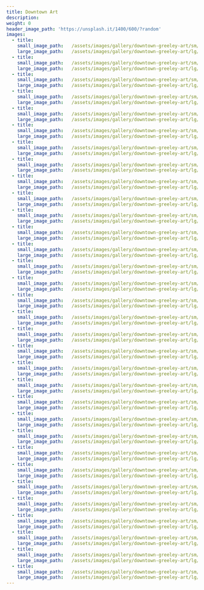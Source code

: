 ```yaml
---
title: Downtown Art
description:
weight: 0
header_image_path: 'https://unsplash.it/1400/600/?random'
images:
  - title:
    small_image_path:	/assets/images/gallery/downtown-greeley-art/sm/downtown-greeley-art-1.jpg
    large_image_path:	/assets/images/gallery/downtown-greeley-art/lg/downtown-greeley-art-1.jpg
  - title:
    small_image_path:	/assets/images/gallery/downtown-greeley-art/sm/downtown-greeley-art-2.jpg
    large_image_path:	/assets/images/gallery/downtown-greeley-art/lg/downtown-greeley-art-2.jpg
  - title:
    small_image_path:	/assets/images/gallery/downtown-greeley-art/sm/downtown-greeley-art-3.jpg
    large_image_path:	/assets/images/gallery/downtown-greeley-art/lg/downtown-greeley-art-3.jpg
  - title:
    small_image_path:	/assets/images/gallery/downtown-greeley-art/sm/downtown-greeley-art-4.jpg
    large_image_path:	/assets/images/gallery/downtown-greeley-art/lg/downtown-greeley-art4.jpg
  - title:
    small_image_path:	/assets/images/gallery/downtown-greeley-art/sm/downtown-greeley-art-5.jpg
    large_image_path:	/assets/images/gallery/downtown-greeley-art/lg/downtown-greeley-art-5.jpg
  - title:
    small_image_path:	/assets/images/gallery/downtown-greeley-art/sm/downtown-greeley-art-6.jpg
    large_image_path:	/assets/images/gallery/downtown-greeley-art/lg/downtown-greeley-art-6.jpg
  - title:
    small_image_path:	/assets/images/gallery/downtown-greeley-art/sm/downtown-greeley-art-7.jpg
    large_image_path:	/assets/images/gallery/downtown-greeley-art/lg/downtown-greeley-art-7.jpg
  - title:
    small_image_path:	/assets/images/gallery/downtown-greeley-art/sm/downtown-greeley-art-8.jpg
    large_image_path:	/assets/images/gallery/downtown-greeley-art/lg/downtown-greeley-art-8.jpg
  - title:
    small_image_path:	/assets/images/gallery/downtown-greeley-art/sm/downtown-greeley-art-9.jpg
    large_image_path:	/assets/images/gallery/downtown-greeley-art/lg/downtown-greeley-art-9.jpg
  - title:
    small_image_path:	/assets/images/gallery/downtown-greeley-art/sm/downtown-greeley-art-10.jpg
    large_image_path:	/assets/images/gallery/downtown-greeley-art/lg/downtown-greeley-art-10.jpg
  - title:
    small_image_path:	/assets/images/gallery/downtown-greeley-art/sm/downtown-greeley-art-11.jpg
    large_image_path:	/assets/images/gallery/downtown-greeley-art/lg/downtown-greeley-art-11.jpg
  - title:
    small_image_path:	/assets/images/gallery/downtown-greeley-art/sm/downtown-greeley-art-12.jpg
    large_image_path:	/assets/images/gallery/downtown-greeley-art/lg/downtown-greeley-art-12.jpg
  - title:
    small_image_path:	/assets/images/gallery/downtown-greeley-art/sm/downtown-greeley-art-13.jpg
    large_image_path:	/assets/images/gallery/downtown-greeley-art/lg/downtown-greeley-art-13.jpg
  - title:
    small_image_path:	/assets/images/gallery/downtown-greeley-art/sm/downtown-greeley-art-14.jpg
    large_image_path:	/assets/images/gallery/downtown-greeley-art/lg/downtown-greeley-art-14.jpg
  - title:
    small_image_path:	/assets/images/gallery/downtown-greeley-art/sm/downtown-greeley-art-15.jpg
    large_image_path:	/assets/images/gallery/downtown-greeley-art/lg/downtown-greeley-art-15.jpg
  - title:
    small_image_path:	/assets/images/gallery/downtown-greeley-art/sm/downtown-greeley-art-16.jpg
    large_image_path:	/assets/images/gallery/downtown-greeley-art/lg/downtown-greeley-art-16.jpg
  - title:
    small_image_path:	/assets/images/gallery/downtown-greeley-art/sm/downtown-greeley-art-17.jpg
    large_image_path:	/assets/images/gallery/downtown-greeley-art/lg/downtown-greeley-art-17.jpg
  - title:
    small_image_path:	/assets/images/gallery/downtown-greeley-art/sm/downtown-greeley-art-18.jpg
    large_image_path:	/assets/images/gallery/downtown-greeley-art/lg/downtown-greeley-art-18.jpg
  - title:
    small_image_path:	/assets/images/gallery/downtown-greeley-art/sm/downtown-greeley-art-19.jpg
    large_image_path:	/assets/images/gallery/downtown-greeley-art/lg/downtown-greeley-art-19.jpg
  - title:
    small_image_path:	/assets/images/gallery/downtown-greeley-art/sm/downtown-greeley-art-20.jpg
    large_image_path:	/assets/images/gallery/downtown-greeley-art/lg/downtown-greeley-art-20.jpg
  - title:
    small_image_path:	/assets/images/gallery/downtown-greeley-art/sm/downtown-greeley-art-21.jpg
    large_image_path:	/assets/images/gallery/downtown-greeley-art/lg/downtown-greeley-art-21.jpg
  - title:
    small_image_path:	/assets/images/gallery/downtown-greeley-art/sm/downtown-greeley-art-22.jpg
    large_image_path:	/assets/images/gallery/downtown-greeley-art/lg/downtown-greeley-art-22.jpg
  - title:
    small_image_path:	/assets/images/gallery/downtown-greeley-art/sm/downtown-greeley-art-23.jpg
    large_image_path:	/assets/images/gallery/downtown-greeley-art/lg/downtown-greeley-art-23.jpg
  - title:
    small_image_path:	/assets/images/gallery/downtown-greeley-art/sm/downtown-greeley-art-24.jpg
    large_image_path:	/assets/images/gallery/downtown-greeley-art/lg/downtown-greeley-art-24.jpg
  - title:
    small_image_path:	/assets/images/gallery/downtown-greeley-art/sm/downtown-greeley-art-25.jpg
    large_image_path:	/assets/images/gallery/downtown-greeley-art/lg/downtown-greeley-art-25.jpg
  - title:
    small_image_path:	/assets/images/gallery/downtown-greeley-art/sm/downtown-greeley-art-26.jpg
    large_image_path:	/assets/images/gallery/downtown-greeley-art/lg/downtown-greeley-art-26.jpg
  - title:
    small_image_path:	/assets/images/gallery/downtown-greeley-art/sm/downtown-greeley-art-27.jpg
    large_image_path:	/assets/images/gallery/downtown-greeley-art/lg/downtown-greeley-art-27.jpg
  - title:
    small_image_path:	/assets/images/gallery/downtown-greeley-art/sm/downtown-greeley-art-28.jpg
    large_image_path:	/assets/images/gallery/downtown-greeley-art/lg/downtown-greeley-art-28.jpg
  - title:
    small_image_path:	/assets/images/gallery/downtown-greeley-art/sm/downtown-greeley-art-29.jpg
    large_image_path:	/assets/images/gallery/downtown-greeley-art/lg/downtown-greeley-art-29.jpg
  - title:
    small_image_path:	/assets/images/gallery/downtown-greeley-art/sm/downtown-greeley-art-30.jpg
    large_image_path:	/assets/images/gallery/downtown-greeley-art/lg/downtown-greeley-art-30.jpg
  - title:
    small_image_path:	/assets/images/gallery/downtown-greeley-art/sm/downtown-greeley-art-31.jpg
    large_image_path:	/assets/images/gallery/downtown-greeley-art/lg/downtown-greeley-art-31.jpg
  - title:
    small_image_path:	/assets/images/gallery/downtown-greeley-art/sm/downtown-greeley-art-32.jpg
    large_image_path:	/assets/images/gallery/downtown-greeley-art/lg/downtown-greeley-art-32.jpg
---
```

